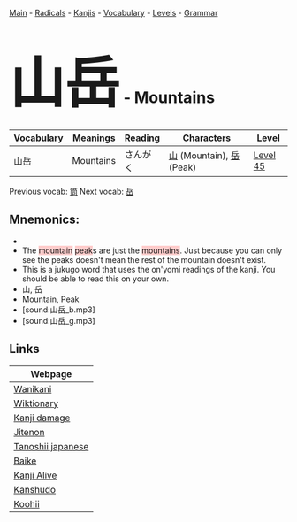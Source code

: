 <style> bigfont {font-size: 100px}</style>
[Main](../README.md) -
[Radicals](../radicals.md) -
[Kanjis](../kanjis.md) -
[Vocabulary](../vocabulary.md) -
[Levels](../levels.md) -
[Grammar](../grammar.md)
# <bigfont> 山岳</bigfont> - Mountains 

| Vocabulary | Meanings | Reading | Characters | Level |
| --- | --- | --- | --- | --- |
| 山岳 | Mountains | さんがく |  [山](../kanjis/山.md) (Mountain), [岳](../kanjis/岳.md) (Peak) | [Level 45](../levels/wk_level45.md) |

Previous vocab: [筒](筒.md) Next vocab: [岳](岳.md) 

## Mnemonics:

* 
* The <span style="background-color:#ffcccb"> mountain</span> <span style="background-color:#ffcccb"> peak</span>s are just the <span style="background-color:#ffcccb"> mountains</span>. Just because you can only see the peaks doesn't mean the rest of the mountain doesn't exist.
* This is a jukugo word that uses the on'yomi readings of the kanji. You should be able to read this on your own.
* 山, 岳
* Mountain, Peak
* [sound:山岳_b.mp3]
* [sound:山岳_g.mp3]


## Links 

| Webpage |
| --- |
| [Wanikani          ](https://www.wanikani.com/kanji/山岳) |
| [Wiktionary        ](https://en.wiktionary.org/wiki/山岳) |
| [Kanji damage      ](http://www.kanjidamage.com/kanji/search?utf8=✓&q=山岳) |
| [Jitenon           ](https://jitenon.com/kanji/山岳) |
| [Tanoshii japanese ](https://www.tanoshiijapanese.com/dictionary/kanji.cfm?k=山岳) |
| [Baike             ](https://baike.baidu.com/item/山岳) |
| [Kanji Alive       ](https://app.kanjialive.com/山岳) |
| [Kanshudo          ](https://www.kanshudo.com/searchmn?q=山岳) |
| [Koohii            ](https://kanji.koohii.com/study/kanji/山岳) |
